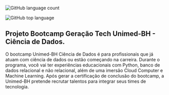 ![GitHub language count](https://img.shields.io/github/languages/count/jeffersonASilva/projeto_bd_logico)

![GitHub top language](https://img.shields.io/github/languages/top/jeffersonASIlva/projeto_bd_logico)

## Projeto Bootcamp Geração Tech Unimed-BH - Ciência de Dados.

O bootcamp Unimed-BH Ciência de Dados é para profissionais que já atuam com ciência de dados ou estão começando na carreira. Durante o programa, você vai ter experiências educacionais com Python, banco de dados relacional e não relacional, além de uma imersão Cloud Computer e Machine Learning. Após gerar a certificação de conclusão do bootcamp, a Unimed-BH pretende recrutar talentos para integrar seus times de tecnologia.
